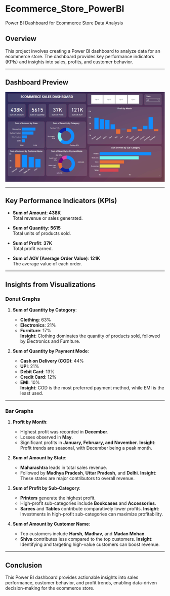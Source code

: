 # Ecommerce_Store_PowerBI
Power BI Dashboard for Ecommerce Store Data Analysis

## Overview
This project involves creating a Power BI dashboard to analyze data for an ecommerce store. The dashboard provides key performance indicators (KPIs) and insights into sales, profits, and customer behavior. 

---
## Dashboard Preview
![Ecommerce Store Dashboard](Dashboard_Ecommerce_Image.PNG)

---

## Key Performance Indicators (KPIs)
- **Sum of Amount**: **438K**  
  Total revenue or sales generated.
  
- **Sum of Quantity**: **5615**  
  Total units of products sold.
  
- **Sum of Profit**: **37K**  
  Total profit earned.
  
- **Sum of AOV (Average Order Value)**: **121K**  
  The average value of each order.

---

## Insights from Visualizations

### Donut Graphs
1. **Sum of Quantity by Category**:
   - **Clothing**: 63%  
   - **Electronics**: 21%  
   - **Furniture**: 17%  
   **Insight**: Clothing dominates the quantity of products sold, followed by Electronics and Furniture.

2. **Sum of Quantity by Payment Mode**:
   - **Cash on Delivery (COD)**: 44%  
   - **UPI**: 21%  
   - **Debit Card**: 13%  
   - **Credit Card**: 12%  
   - **EMI**: 10%  
   **Insight**: COD is the most preferred payment method, while EMI is the least used.

---

### Bar Graphs
1. **Profit by Month**:
   - Highest profit was recorded in **December**.
   - Losses observed in **May**.
   - Significant profits in **January, February, and November**.
   **Insight**: Profit trends are seasonal, with December being a peak month.

2. **Sum of Amount by State**:
   - **Maharashtra** leads in total sales revenue.
   - Followed by **Madhya Pradesh**, **Uttar Pradesh**, and **Delhi**.
   **Insight**: These states are major contributors to overall revenue.

3. **Sum of Profit by Sub-Category**:
   - **Printers** generate the highest profit.
   - High-profit sub-categories include **Bookcases** and **Accessories**.
   - **Sarees** and **Tables** contribute comparatively lower profits.
   **Insight**: Investments in high-profit sub-categories can maximize profitability.

4. **Sum of Amount by Customer Name**:
   - Top customers include **Harsh**, **Madhav**, and **Madan Mohan**.
   - **Shiva** contributes less compared to the top customers.
   **Insight**: Identifying and targeting high-value customers can boost revenue.

---

## Conclusion
This Power BI dashboard provides actionable insights into sales performance, customer behavior, and profit trends, enabling data-driven decision-making for the ecommerce store.


